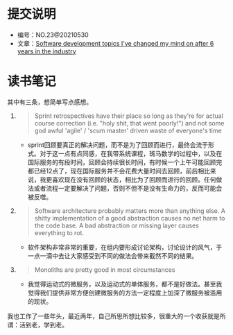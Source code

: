 # 提交说明
- 编号：NO.23@20210530
- 文章：[Software development topics I've changed my mind on after 6 years in the industry](https://chriskiehl.com/article/thoughts-after-6-years)

# 读书笔记
其中有三条，想简单写点感想。
1. > Sprint retrospectives have their place so long as they're for actual course correction (i.e. "holy shit, that went poorly!") and not some god awful  'agile' / 'scum master' driven waste of everyone's time
   - sprint回顾要真正的解决问题，而不是为了回顾而进行，最终会流于形式。对于这一点有点同感，在我带系统课程，斑马数学的过程中，以及在国际服务的有段时间，回顾会持续很长时间，有时候一个上午可能回顾完都已经12点了，现在国际服务并不会花费大量时间去回顾，前后相比来说，我更喜欢现在没有回顾的状态，相比为了回顾而进行的回顾。任何做法或者流程一定要解决了问题，否则不但不是没有生命力的，反而可能会被反噬。

2. > Software architecture probably matters more than anything else. A shitty implementation of a good abstraction causes no net harm to the code base. A bad abstraction or missing layer causes everything to rot.
   - 软件架构非常非常的重要，在组内要形成讨论架构，讨论设计的风气，于一点一滴中去让大家感受到不同的做法会带来截然不同的结果。
   
3. > Monoliths are pretty good in most circumstances
   - 我觉得运动式的微服务，以及运动式的单体服务，都不是好做法。甚至我觉得我们提供非常方便创建微服务的方法一定程度上加深了微服务被滥用的现状。
   
我也工作了一些年头，最近两年，自己所思所想比较多，很重大的一个收获就是所谓：活到老，学到老。